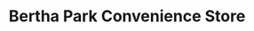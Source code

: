 ---
title: "Bertha Park Convenience Store"
url: /perth/bertha-park-convenience-store/
shop: convenience
---